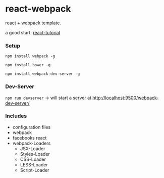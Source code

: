 react-webpack
=============

react + webpack template.

a good start: [react-tutorial](http://facebook.github.io/react/docs/tutorial.html)


### Setup
``` npm install webpack -g ```

``` npm install bower -g ```

``` npm install webpack-dev-server -g ```

### Dev-Server
``` npm run devserver ``` -> will start a server at [http://localhost:9500/webpack-dev-server/](http://localhost:9500/webpack-dev-server/)


### Includes
- configuration files
- webpack
- facebooks react
- webpack-Loaders
    - JSX-Loader
    - Styles-Loader
    - CSS-Loader
    - LESS-Loader
    - Script-Loader









